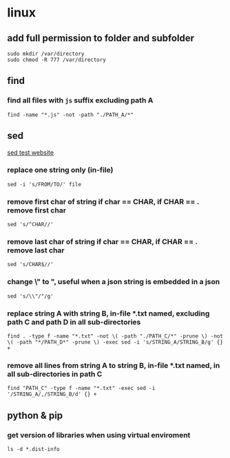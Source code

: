 # linux
## add full permission to folder and subfolder
```
sudo mkdir /var/directory
sudo chmod -R 777 /var/directory
```
## find
### find all files with ``js`` suffix excluding path A
```
find -name "*.js" -not -path "./PATH_A/*"
```
## sed
[sed test website](https://sed.js.org/)
### replace one string only (in-file)
```
sed -i 's/FROM/TO/' file
```
### remove first char of string if char == CHAR, if CHAR == . remove first char
```
sed 's/^CHAR//'
```
### remove last char of string if char == CHAR, if CHAR == . remove last char
```
sed 's/CHAR$//'
```
### change \\" to ", useful when a json string is embedded in a json
```
sed 's/\\"/"/g'
```
### replace string A with string B, in-file *.txt named, excluding path C and path D in all sub-directories
```
find . -type f -name "*.txt" -not \( -path "./PATH_C/*" -prune \) -not \( -path "*/PATH_D*" -prune \) -exec sed -i 's/STRING_A/STRING_B/g' {} +
```
### remove all lines from string A to string B, in-file *.txt named, in all sub-directories in path C
```
find "PATH_C" -type f -name "*.txt" -exec sed -i '/STRING_A/,/STRING_B/d' {} +
```
## python & pip
### get version of libraries when using virtual enviroment
```
ls -d *.dist-info
```
